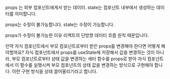 props 는 외부 컴포넌트에게서 받는 데이터. 
state는 컴포넌트 내부에서 생성하는 데이터를 의미합니다. 

props는 수정이 불가능합니다.
state는 수정이 가능합니다.

props가 수정이 불가능한 이유
리액트의 단방향 데이터 흐름 원칙 때문입니다.

만약 자식 컴포넌트에서 부모 컴포넌트로부터 받은 props를 변경해야 한다면 어떻게 해야할까요?
자식 컴포넌트에서 props를 useState에 저장해서 값을 변경하는 것이 아니라, 부모 컴포넌트로부터 상태 값을 변경하는 세터 함수를 props로 받아 자식 컴포넌트에서 이 함수를 실행시켜 부모 컴포넌트의 상태 값을 변경하는 방식으로 구현해야 합니다. 이런 구현 방식을 상태 끌어올리기라고 합니다.